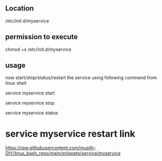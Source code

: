 Location
--------

 /etc/init.d/myservice

permission to execute
-----

chmod +x /etc/init.d/myservice

usage
---

now start/stop/status/restart the service using following command from linux shell

service myservice start

service myservice stop
  
service myservice status

service myservice restart
link
=====
https://raw.githubusercontent.com/muslih-DIY/linux_bash_repo/main/snippets/service/myservice

